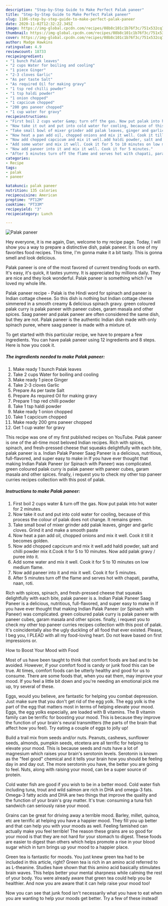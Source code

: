 ```yaml
---
description: "Step-by-Step Guide to Make Perfect Palak paneer"
title: "Step-by-Step Guide to Make Perfect Palak paneer"
slug: 1106-step-by-step-guide-to-make-perfect-palak-paneer
date: 2020-11-02T12:32:22.345Z
image: https://img-global.cpcdn.com/recipes/08b8c101c1b76f3c/751x532cq70/palak-paneer-recipe-main-photo.jpg
thumbnail: https://img-global.cpcdn.com/recipes/08b8c101c1b76f3c/751x532cq70/palak-paneer-recipe-main-photo.jpg
cover: https://img-global.cpcdn.com/recipes/08b8c101c1b76f3c/751x532cq70/palak-paneer-recipe-main-photo.jpg
author: Madge Hawkins
ratingvalue: 4.9
reviewcount: 18733
recipeingredient:
- "1 bunch Palak leaves"
- "2 cups Water for boiling and cooling"
- "1 piece Ginger"
- "2-3 cloves Garlic"
- "As per taste Salt"
- "As required Oil for making gravy"
- "1 tsp red chilli powder"
- "1 tsp haldi powder"
- "1 onion chopped"
- "1 capcicum chopped"
- "200 gms paneer chopped"
- "1 cup water for gravy"
recipeinstructions:
- "First boil 2 cups water &amp; turn off the gas. Now put palak into hot water for 2 minutes."
- "Now take it out and put into cold water for cooling, because of this process the colour of palak does not change. It remains green."
- "Take small bowl of mixer grinder add palak leaves, ginger and garlic cloves. Grind it and make a smooth paste"
- "Now heat a pan add oil, chopped onions and mix it well. Cook it till it becomes golden."
- "Now add chopped capcicum and mix it well.add haldi powder, salt and chilli powder mix it.Cook it for 5 to 10 minutes. Now add palak gravy / puree into it."
- "Add some water and mix it well. Cook it for 5 to 10 minutes on low medium flame."
- "Now add paneer into it and mix it well. Cook it for 5 minutes."
- "After 5 minutes turn off the flame and serves hot with chapati, paratha, naan, roti."
categories:
- Recipe
tags:
- palak
- paneer

katakunci: palak paneer 
nutrition: 135 calories
recipecuisine: American
preptime: "PT12M"
cooktime: "PT33M"
recipeyield: "3"
recipecategory: Lunch

---
```



![Palak paneer](https://img-global.cpcdn.com/recipes/08b8c101c1b76f3c/751x532cq70/palak-paneer-recipe-main-photo.jpg)

Hey everyone, it is me again, Dan, welcome to my recipe page. Today, I will show you a way to prepare a distinctive dish, palak paneer. It is one of my favorites food recipes. This time, I'm gonna make it a bit tasty. This is gonna smell and look delicious.

Palak paneer is one of the most favored of current trending foods on earth. It's easy, it's quick, it tastes yummy. It is appreciated by millions daily. They are nice and they look wonderful. Palak paneer is something which I've loved my whole life.

Palak paneer recipe - Palak is the Hindi word for spinach and paneer is Indian cottage cheese. So this dish is nothing but Indian cottage cheese simmered in a smooth creamy &amp; delicious spinach gravy. green coloured palak curry is palak paneer with paneer cubes, garam masala and other spices. Saag paneer and palak paneer are often considered the same dish, but they are not. Palak paneer is the authentic Indian dish made with only spinach puree, where saag paneer is made with a mixture of.


To get started with this particular recipe, we have to prepare a few ingredients. You can have palak paneer using 12 ingredients and 8 steps. Here is how you cook it.

<!--inarticleads1-->

##### The ingredients needed to make Palak paneer:

1. Make ready 1 bunch Palak leaves
1. Take 2 cups Water for boiling and cooling
1. Make ready 1 piece Ginger
1. Take 2-3 cloves Garlic
1. Prepare As per taste Salt
1. Prepare As required Oil for making gravy
1. Prepare 1 tsp red chilli powder
1. Take 1 tsp haldi powder
1. Make ready 1 onion chopped
1. Take 1 capcicum chopped
1. Make ready 200 gms paneer chopped
1. Get 1 cup water for gravy


This recipe was one of my first published recipes on YouTube. Palak paneer is one of the all-time most beloved Indian recipes. Rich with spices, spinach, and fresh-pressed cheese that squeaks delightfully with each bite, palak paneer is a. Indian Palak Paneer Saag Paneer is a delicious, nutritious, full-flavored, and super easy to make in If you have ever thought that making Indian Palak Paneer (or Spinach with Paneer) was complicated. green coloured palak curry is palak paneer with paneer cubes, garam masala and other spices. finally, i request you to check my other top paneer curries recipes collection with this post of palak. 

<!--inarticleads2-->

##### Instructions to make Palak paneer:

1. First boil 2 cups water &amp; turn off the gas. Now put palak into hot water for 2 minutes.
1. Now take it out and put into cold water for cooling, because of this process the colour of palak does not change. It remains green.
1. Take small bowl of mixer grinder add palak leaves, ginger and garlic cloves. Grind it and make a smooth paste
1. Now heat a pan add oil, chopped onions and mix it well. Cook it till it becomes golden.
1. Now add chopped capcicum and mix it well.add haldi powder, salt and chilli powder mix it.Cook it for 5 to 10 minutes. Now add palak gravy / puree into it.
1. Add some water and mix it well. Cook it for 5 to 10 minutes on low medium flame.
1. Now add paneer into it and mix it well. Cook it for 5 minutes.
1. After 5 minutes turn off the flame and serves hot with chapati, paratha, naan, roti.


Rich with spices, spinach, and fresh-pressed cheese that squeaks delightfully with each bite, palak paneer is a. Indian Palak Paneer Saag Paneer is a delicious, nutritious, full-flavored, and super easy to make in If you have ever thought that making Indian Palak Paneer (or Spinach with Paneer) was complicated. green coloured palak curry is palak paneer with paneer cubes, garam masala and other spices. finally, i request you to check my other top paneer curries recipes collection with this post of palak. It&#39;s coincidentally also the ugly duckling of all food that ever existed. Please, I beg you, I PLEAD with all my food-loving heart. Do not leave based on first impressions or. 

How to Boost Your Mood with Food


Most of us have been taught to think that comfort foods are bad and to be avoided. However, if your comfort food is candy or junk food this can be true. At times, comfort foods can be utterly healthy and good for us to consume. There are some foods that, when you eat them, may improve your mood. If you feel a little bit down and you're needing an emotional pick me up, try several of these.

Eggs, would you believe, are fantastic for helping you combat depression. Just make sure that you don't get rid of the egg yolk. The egg yolk is the part of the egg that matters most in terms of helping elevate your mood. Eggs, the egg yolks especially, are loaded with B vitamins. The B vitamin family can be terrific for boosting your mood. This is because they improve the function of your brain's neural transmitters (the parts of the brain that affect how you feel). Try eating a couple of eggs to jolly up!

Build a trail mix from seeds and/or nuts. Peanuts, cashews, sunflower seeds, almonds, pumpkin seeds, etcetera are all terrific for helping to elevate your mood. This is because seeds and nuts have a lot of magnesium which raises your brain's serotonin levels. Serotonin is known as the "feel good" chemical and it tells your brain how you should be feeling day in and day out. The more serotonin you have, the better you are going to feel. Nuts, along with raising your mood, can be a super source of protein.

Cold water fish are good if you wish to be in a better mood. Cold water fish including tuna, trout and wild salmon are rich in DHA and omega-3 fats. Omega-3 fatty acids and DHA are two things that improve the quality and the function of your brain's gray matter. It's true: consuming a tuna fish sandwich can seriously raise your mood. 

Grains can be great for driving away a terrible mood. Barley, millet, quinoa, etc are terrific at helping you have a happier mood. They fill you up better and that can help you with your moods as well. Feeling famished can actually make you feel terrible! The reason these grains are so good for your mood is that they are not hard for your stomach to digest. These foods are easier to digest than others which helps promote a rise in your blood sugar which in turn brings up your mood to a happier place.

Green tea is fantastic for moods. You just knew green tea had to be included in this article, right? Green tea is rich in an amino acid referred to as L-theanine. Studies have shown that this amino acid basically stimulates brain waves. This helps better your mental sharpness while calming the rest of your body. You were already aware that green tea could help you be healthier. And now you are aware that it can help raise your mood too!

Now you can see that junk food isn't necessarily what you have to eat when you are wanting to help your moods get better. Try a few of these instead!

